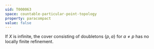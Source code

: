```yaml
---
uid: T000063
space: countable-particular-point-topology
property: paracompact
value: false
---
```

If $X$ is infinite, the cover consisting of doubletons $\{p,a\}$ for $a \ne p$ has no locally finite refinement.

